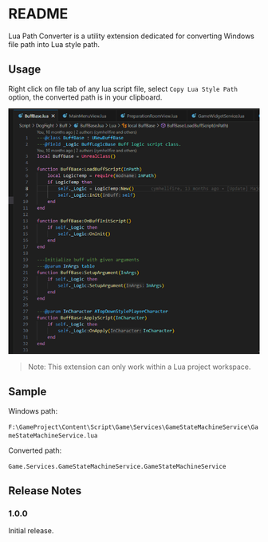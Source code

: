 # README

Lua Path Converter is a utility extension dedicated for converting Windows file path into Lua style path.

## Usage

Right click on file tab of any lua script file, select `Copy Lua Style Path` option, the converted path is in your clipboard.

![Sample](./readme/Sample.gif)

> Note: This extension can only work within a Lua project workspace.

## Sample

Windows path: 

`F:\GameProject\Content\Script\Game\Services\GameStateMachineService\GameStateMachineService.lua`

Converted path:

`Game.Services.GameStateMachineService.GameStateMachineService`

## Release Notes

### 1.0.0

Initial release.
